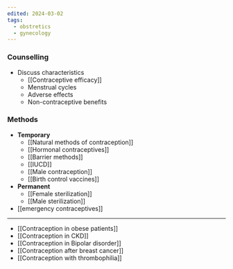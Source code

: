 ```yaml
---
edited: 2024-03-02
tags:
  - obstretics
  - gynecology
---
```

### Counselling
- Discuss characteristics
	- [[Contraceptive efficacy]] 
	- Menstrual cycles
	- Adverse effects
	- Non-contraceptive benefits

### Methods
- **Temporary**
	- [[Natural methods of contraception]] 
	- [[Hormonal contraceptives]] 
	- [[Barrier methods]] 
	- [[IUCD]]
	- [[Male contraception]] 
	- [[Birth control vaccines]]
- **Permanent**
	- [[Female sterilization]]
	- [[Male sterilization]] 
- [[emergency contraceptives]] 
---
- [[Contraception in obese patients]] 
- [[Contraception in CKD]]
- [[Contraception in Bipolar disorder]]
- [[Contraception after breast cancer]]
- [[Contraception with thrombophilia]] 